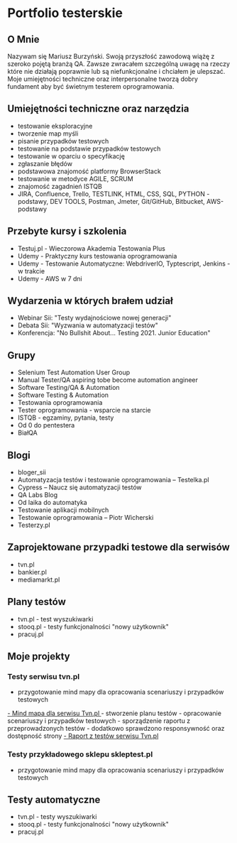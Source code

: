 # Portfolio testerskie
## O Mnie
Nazywam się Mariusz Burzyński. Swoją przyszłość zawodową wiążę z szeroko pojętą branżą QA. Zawsze zwracałem szczególną uwagę na rzeczy które nie działają poprawnie lub są niefunkcjonalne i chciałem je ulepszać. Moje umiejętności techniczne oraz interpersonalne tworzą dobry fundament aby być świetnym testerem oprogramowania.

## Umiejętności techniczne oraz narzędzia
- testowanie eksploracyjne
- tworzenie map myśli
- pisanie przypadków testowych
- testowanie na podstawie przypadków testowych
- testowanie w oparciu o specyfikację  
- zgłaszanie błędów
- podstawowa znajomość platformy BrowserStack
- testowanie w metodyce AGILE, SCRUM
- znajomość zagadnień ISTQB
- JIRA, Confluence, Trello, TESTLINK, HTML, CSS, SQL, PYTHON -podstawy, DEV TOOLS, Postman, Jmeter, Git/GitHub, Bitbucket, AWS-podstawy

## Przebyte kursy i szkolenia
- Testuj.pl - Wieczorowa Akademia Testowania Plus
- Udemy - Praktyczny kurs testowania oprogramowania
- Udemy - Testowanie Automatyczne: WebdriverIO, Typtescript, Jenkins - w trakcie
- Udemy - AWS w 7 dni

## Wydarzenia w których brałem udział
- Webinar Sii: "Testy wydajnościowe nowej generacji"
- Debata Sii: "Wyzwania w automatyzacji testów"
- Konferencja: "No Bullshit About... Testing 2021. Junior Education"

## Grupy
- Selenium Test Automation User Group
- Manual Tester/QA aspiring tobe become automation angineer
- Software Testing/QA & Automation
- Software Testing & Automation
- Testowania oprogramowania
- Tester oprogramowania - wsparcie na starcie
- ISTQB - egzaminy, pytania, testy
- Od 0 do pentestera
- BiałQA

## Blogi
- bloger_sii
- Automatyzacja testów i testowanie oprogramowania – Testelka.pl
- Cypress – Naucz się automatyzacji testów
- QA Labs Blog
- Od laika do automatyka
- Testowanie aplikacji mobilnych
- Testowanie oprogramowania – Piotr Wicherski
- Testerzy.pl

## Zaprojektowane przypadki testowe dla serwisów
 - tvn.pl
 - bankier.pl
 - mediamarkt.pl

## Plany testów
 - tvn.pl - test wyszukiwarki
 - stooq.pl - testy funkcjonalności "nowy użytkownik"
 - pracuj.pl

## Moje projekty
### Testy serwisu tvn.pl
 
 - przygotowanie mind mapy dla opracowania scenariuszy i przypadków testowych
  <a href="https://drive.google.com/file/d/1EoAY04kWkP7NErtWJ37pYS_SG5kScHO0/view?usp=sharing">
    - Mind mapa dla serwisu Tvn.pl
</a>
 - stworzenie planu testów 
 - opracowanie scenariuszy i przypadków testowych
 - sporządzenie raportu z przeprowadzonych testów 
 - dodatkowo sprawdzono responsywność oraz dostępność strony
 <a href="https://drive.google.com/file/d/1cbbarbwJbNRnmFX_6NiTTwJwjShH_nzs/view?usp=sharing">
    - Raport z testów serwisu Tvn.pl
</a>
 
 ### Testy przykładowego sklepu skleptest.pl
 - przygotowanie mind mapy dla opracowania scenariuszy i przypadków testowych

## Testy automatyczne
 - tvn.pl - testy wyszukiwarki 
 - stooq.pl - testy funkcjonalności "nowy użytkownik"
 - pracuj.pl